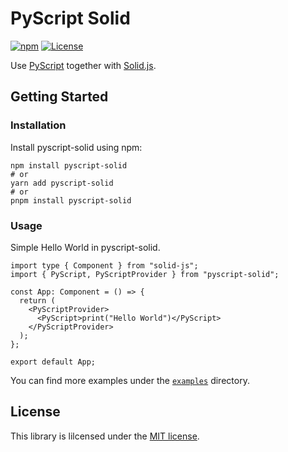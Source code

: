 # PyScript Solid
[![npm](https://img.shields.io/npm/v/pyscript-solid?style=flat-square)](https://www.npmjs.com/package/pyscript-solid)
[![License](https://shields.io/github/license/SushiWaUmai/pyscript-solid?style=flat-square)](https://github.com/SushiWaUmai/pyscript-solid/blob/main/LICENSE)

Use [PyScript](https://pyscript.net/) together with [Solid.js](https://www.solidjs.com/).

## Getting Started

### Installation
Install pyscript-solid using npm:

```
npm install pyscript-solid
# or
yarn add pyscript-solid
# or
pnpm install pyscript-solid
```

### Usage
Simple Hello World in pyscript-solid.

```tsx
import type { Component } from "solid-js";
import { PyScript, PyScriptProvider } from "pyscript-solid";

const App: Component = () => {
  return (
	<PyScriptProvider>
	  <PyScript>print("Hello World")</PyScript>
	</PyScriptProvider>
  );
};

export default App;
```

You can find more examples under the [`examples`](https://github.com/SushiWaUmai/pyscript-solid/tree/main/examples) directory.

## License
This library is lilcensed under the [MIT license](https://github.com/SushiWaUmai/pyscript-solid/blob/main/LICENSE).
